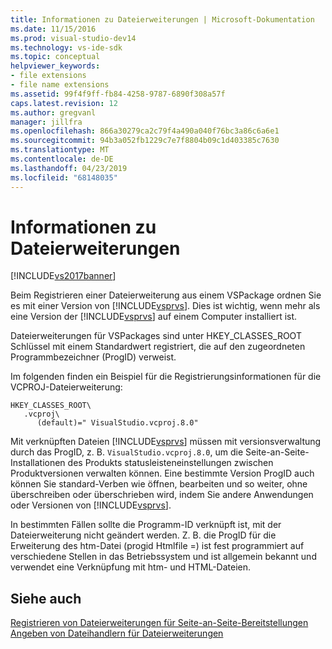 ```yaml
---
title: Informationen zu Dateierweiterungen | Microsoft-Dokumentation
ms.date: 11/15/2016
ms.prod: visual-studio-dev14
ms.technology: vs-ide-sdk
ms.topic: conceptual
helpviewer_keywords:
- file extensions
- file name extensions
ms.assetid: 99f4f9ff-fb84-4258-9787-6890f308a57f
caps.latest.revision: 12
ms.author: gregvanl
manager: jillfra
ms.openlocfilehash: 866a30279ca2c79f4a490a040f76bc3a86c6a6e1
ms.sourcegitcommit: 94b3a052fb1229c7e7f8804b09c1d403385c7630
ms.translationtype: MT
ms.contentlocale: de-DE
ms.lasthandoff: 04/23/2019
ms.locfileid: "68148035"
---
```

# <a name="about-file-name-extensions"></a>Informationen zu Dateierweiterungen
[!INCLUDE[vs2017banner](../includes/vs2017banner.md)]

Beim Registrieren einer Dateierweiterung aus einem VSPackage ordnen Sie es mit einer Version von [!INCLUDE[vsprvs](../includes/vsprvs-md.md)]. Dies ist wichtig, wenn mehr als eine Version der [!INCLUDE[vsprvs](../includes/vsprvs-md.md)] auf einem Computer installiert ist.  
  
 Dateierweiterungen für VSPackages sind unter HKEY_CLASSES_ROOT Schlüssel mit einem Standardwert registriert, die auf den zugeordneten Programmbezeichner (ProgID) verweist.  
  
 Im folgenden finden ein Beispiel für die Registrierungsinformationen für die VCPROJ-Dateierweiterung:  
  
```  
HKEY_CLASSES_ROOT\  
   .vcproj\  
      (default)=" VisualStudio.vcproj.8.0"   
```  
  
 Mit verknüpften Dateien [!INCLUDE[vsprvs](../includes/vsprvs-md.md)] müssen mit versionsverwaltung durch das ProgID, z. B. `VisualStudio.vcproj.8.0`, um die Seite-an-Seite-Installationen des Produkts statusleisteneinstellungen zwischen Produktversionen verwalten können. Eine bestimmte Version ProgID auch können Sie standard-Verben wie öffnen, bearbeiten und so weiter, ohne überschreiben oder überschrieben wird, indem Sie andere Anwendungen oder Versionen von [!INCLUDE[vsprvs](../includes/vsprvs-md.md)].  
  
 In bestimmten Fällen sollte die Programm-ID verknüpft ist, mit der Dateierweiterung nicht geändert werden. Z. B. die ProgID für die Erweiterung des htm-Datei (progid Htmlfile =) ist fest programmiert auf verschiedene Stellen in das Betriebssystem und ist allgemein bekannt und verwendet eine Verknüpfung mit htm- und HTML-Dateien.  
  
## <a name="see-also"></a>Siehe auch  
 [Registrieren von Dateierweiterungen für Seite-an-Seite-Bereitstellungen](../extensibility/registering-file-name-extensions-for-side-by-side-deployments.md)   
 [Angeben von Dateihandlern für Dateierweiterungen](../extensibility/specifying-file-handlers-for-file-name-extensions.md)
